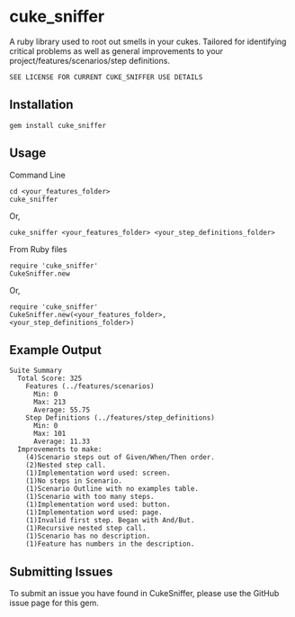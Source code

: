 cuke_sniffer
============
A ruby library used to root out smells in your cukes. Tailored for identifying critical problems as well as general improvements to your project/features/scenarios/step definitions.

`SEE LICENSE FOR CURRENT CUKE_SNIFFER USE DETAILS`

Installation
-----------

    gem install cuke_sniffer


Usage
-----
Command Line

    cd <your_features_folder>
    cuke_sniffer
    
    
Or,

    cuke_sniffer <your_features_folder> <your_step_definitions_folder>

From Ruby files

    require 'cuke_sniffer'
    CukeSniffer.new
    
Or, 

    require 'cuke_sniffer'
    CukeSniffer.new(<your_features_folder>, <your_step_definitions_folder>)
    
Example Output
----
    Suite Summary
      Total Score: 325
        Features (../features/scenarios)
          Min: 0
          Max: 213
          Average: 55.75
        Step Definitions (../features/step_definitions)
          Min: 0
          Max: 101
          Average: 11.33
      Improvements to make:
        (4)Scenario steps out of Given/When/Then order.
        (2)Nested step call.
        (1)Implementation word used: screen.
        (1)No steps in Scenario.
        (1)Scenario Outline with no examples table.
        (1)Scenario with too many steps.
        (1)Implementation word used: button.
        (1)Implementation word used: page.
        (1)Invalid first step. Began with And/But.
        (1)Recursive nested step call.
        (1)Scenario has no description.
        (1)Feature has numbers in the description.


Submitting Issues
-----
To submit an issue you have found in CukeSniffer, please use the GitHub issue page for this gem.

